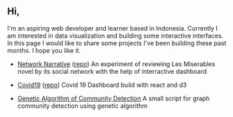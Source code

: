 ## Hi,

I'm an aspiring web developer and learner based in Indonesia. Currently I am interested in data visualization and building some interactive interfaces. In this page I would like to share some projects I've been building these past months. I hope you like it. 

- [Network Narrative](https://hariswb.com/networknarrative) ([repo](https://github.com/hariswb/networknarrative)) 
An experiment of reviewing Les Miserables novel by its social network with the help of interractive dashboard

- [Covid19](https://hariswb.com/covid19) ([repo](https://github.com/hariswb/covid19)) 
Covid 19 Dashboard build with react and d3 

- [Genetic Algorithm of Community Detection](https://github.com/hariswb/ga-community-detection)
A small script for graph community detection using genetic algorithm  
